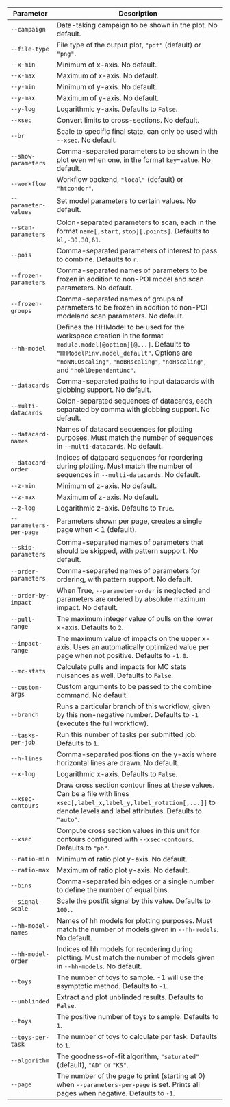 |        Parameter        |                                                                                                                 Description                                                                                                                 |
| ----------------------- | ------------------------------------------------------------------------------------------------------------------------------------------------------------------------------------------------------------------------------------------- |
| `--campaign`            | Data-taking campaign to be shown in the plot. No default.                                                                                                                                                                                   |
| `--file-type`           | File type of the output plot, `"pdf"` (default) or `"png"`.                                                                                                                                                                                 |
| `--x-min`               | Minimum of x-axis. No default.                                                                                                                                                                                                              |
| `--x-max`               | Maximum of x-axis. No default.                                                                                                                                                                                                              |
| `--y-min`               | Minimum of y-axis. No default.                                                                                                                                                                                                              |
| `--y-max`               | Maximum of y-axis. No default.                                                                                                                                                                                                              |
| `--y-log`               | Logarithmic y-axis. Defaults to `False`.                                                                                                                                                                                                    |
| `--xsec`                | Convert limits to cross-sections. No default.                                                                                                                                                                                               |
| `--br`                  | Scale to specific final state, can only be used with `--xsec`. No default.                                                                                                                                                                  |
| `--show-parameters`     | Comma-separated parameters to be shown in the plot even when one, in the format `key=value`. No default.                                                                                                                                    |
| `--workflow`            | Workflow backend, `"local"` (default) or `"htcondor"`.                                                                                                                                                                                      |
| `--parameter-values`    | Set model parameters to certain values. No default.                                                                                                                                                                                         |
| `--scan-parameters`     | Colon-separated parameters to scan, each in the format `name[,start,stop][,points]`. Defaults to `kl,-30,30,61`.                                                                                                                            |
| `--pois`                | Comma-separated parameters of interest to pass to combine. Defaults to `r`.                                                                                                                                                                 |
| `--frozen-parameters`   | Comma-separated names of parameters to be frozen in addition to non-POI model and scan parameters. No default.                                                                                                                              |
| `--frozen-groups`       | Comma-separated names of groups of parameters to be frozen in addition to non-POI  modeland scan parameters. No default.                                                                                                                    |
| `--hh-model`            | Defines the HHModel to be used for the workspace creation in the format `module.model[@option][@...]`. Defaults to `"HHModelPinv.model_default"`. Options are `"noNNLOscaling"`, `"noBRscaling"`, `"noHscaling"`, and `"noklDependentUnc"`. |
| `--datacards`           | Comma-separated paths to input datacards with globbing support. No default.                                                                                                                                                                 |
| `--multi-datacards`     | Colon-separated sequences of datacards, each separated by comma with globbing support. No default.                                                                                                                                          |
| `--datacard-names`      | Names of datacard sequences for plotting purposes. Must match the number of sequences in `--multi-datacards`. No default.                                                                                                                   |
| `--datacard-order`      | Indices of datacard sequences for reordering during plotting. Must match the number of sequences in `--multi-datacards`. No default.                                                                                                        |
| `--z-min`               | Minimum of z-axis. No default.                                                                                                                                                                                                              |
| `--z-max`               | Maximum of z-axis. No default.                                                                                                                                                                                                              |
| `--z-log`               | Logarithmic z-axis. Defaults to `True`.                                                                                                                                                                                                     |
| `--parameters-per-page` | Parameters shown per page, creates a single page when < 1 (default).                                                                                                                                                                        |
| `--skip-parameters`     | Comma-separated names of parameters that should be skipped, with pattern support. No default.                                                                                                                                               |
| `--order-parameters`    | Comma-separated names of parameters for ordering, with pattern support. No default.                                                                                                                                                         |
| `--order-by-impact`     | When True, `--parameter-order` is neglected and parameters are ordered by absolute maximum impact. No default.                                                                                                                              |
| `--pull-range`          | The maximum integer value of pulls on the lower x-axis. Defaults to `2`.                                                                                                                                                                    |
| `--impact-range`        | The maximum value of impacts on the upper x-axis. Uses an automatically optimized value per page when not positive. Defaults to `-1.0`.                                                                                                     |
| `--mc-stats`            | Calculate pulls and impacts for MC stats nuisances as well. Defaults to `False`.                                                                                                                                                            |
| `--custom-args`         | Custom arguments to be passed to the combine command. No default.                                                                                                                                                                           |
| `--branch`              | Runs a particular branch of this workflow, given by this non-negative number. Defaults to `-1` (executes the full workflow).                                                                                                                |
| `--tasks-per-job`       | Run this number of tasks per submitted job. Defaults to `1`.                                                                                                                                                                                |
| `--h-lines`             | Comma-separated positions on the y-axis where horizontal lines are drawn. No default.                                                                                                                                                       |
| `--x-log`               | Logarithmic x-axis. Defaults to `False`.                                                                                                                                                                                                    |
| `--xsec-contours`       | Draw cross section contour lines at these values. Can be a file with lines `xsec[,label_x,label_y,label_rotation[,...]]` to denote levels and label attributes. Defaults to `"auto"`.                                                       |
| `--xsec`                | Compute cross section values in this unit for contours configured with `--xsec-contours`. Defaults to `"pb"`.                                                                                                                               |
| `--ratio-min`           | Minimum of ratio plot y-axis. No default.                                                                                                                                                                                                   |
| `--ratio-max`           | Maximum of ratio plot y-axis. No default.                                                                                                                                                                                                   |
| `--bins`                | Comma-separated bin edges or a single number to define the number of equal bins.                                                                                                                                                            |
| `--signal-scale`        | Scale the postfit signal by this value. Defaults to `100.`.                                                                                                                                                                                 |
| `--hh-model-names`      | Names of hh models for plotting purposes. Must match the number of models given in `--hh-models`. No default.                                                                                                                               |
| `--hh-model-order`      | Indices of hh models for reordering during plotting. Must match the number of models given in `--hh-models`. No default.                                                                                                                    |
| `--toys`                | The number of toys to sample. -1 will use the asymptotic method. Defaults to `-1`.                                                                                                                                                          |
| `--unblinded`           | Extract and plot unblinded results. Defaults to `False`.                                                                                                                                                                                    |
| `--toys`                | The positive number of toys to sample. Defaults to `1`.                                                                                                                                                                                     |
| `--toys-per-task`       | The number of toys to calculate per task. Defaults to `1`.                                                                                                                                                                                  |
| `--algorithm`           | The goodness-of-fit algorithm, `"saturated"` (default), `"AD"` or `"KS"`.                                                                                                                                                                   |
| `--page`                | The number of the page to print (starting at 0) when `--parameters-per-page` is set. Prints all pages when negative. Defaults to `-1`.                                                                                                      |
